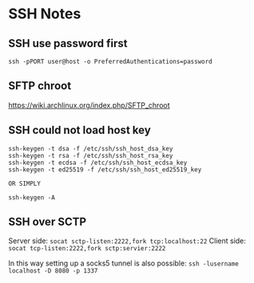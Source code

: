 SSH Notes
===

SSH use password first
----------------------

```
ssh -pPORT user@host -o PreferredAuthentications=password
```

SFTP chroot
-----------
https://wiki.archlinux.org/index.php/SFTP_chroot

SSH could not load host key
---
```shell
ssh-keygen -t dsa -f /etc/ssh/ssh_host_dsa_key
ssh-keygen -t rsa -f /etc/ssh/ssh_host_rsa_key
ssh-keygen -t ecdsa -f /etc/ssh/ssh_host_ecdsa_key
ssh-keygen -t ed25519 -f /etc/ssh/ssh_host_ed25519_key

OR SIMPLY

ssh-keygen -A
```

SSH over SCTP
-------------

Server side: `socat sctp-listen:2222,fork tcp:localhost:22`
Client side: `socat tcp-listen:2222,fork sctp:servier:2222`

In this way setting up a socks5 tunnel is also possible:
`ssh -lusername localhost -D 8080 -p 1337`
